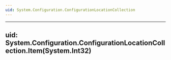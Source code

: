 ```yaml
---
uid: System.Configuration.ConfigurationLocationCollection
---
```


---
uid: System.Configuration.ConfigurationLocationCollection.Item(System.Int32)
---
